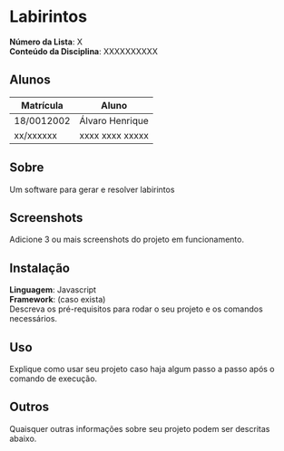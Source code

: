 # Labirintos

**Número da Lista**: X<br>
**Conteúdo da Disciplina**: XXXXXXXXXX<br>

## Alunos
|Matrícula | Aluno |
| -- | -- |
| 18/0012002  |  Álvaro Henrique|
| xx/xxxxxx  |  xxxx xxxx xxxxx |

## Sobre 
 Um software para gerar e resolver labirintos 

## Screenshots
Adicione 3 ou mais screenshots do projeto em funcionamento.

## Instalação 
**Linguagem**: Javascript<br>
**Framework**: (caso exista)<br>
Descreva os pré-requisitos para rodar o seu projeto e os comandos necessários.

## Uso 
Explique como usar seu projeto caso haja algum passo a passo após o comando de execução.

## Outros 
Quaisquer outras informações sobre seu projeto podem ser descritas abaixo.




